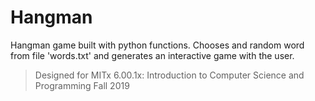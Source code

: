 # Hangman

Hangman game built with python functions. Chooses and random word from file 'words.txt' 
and generates an interactive game with the user.

> Designed for MITx 6.00.1x: Introduction to Computer Science and Programming Fall 2019
